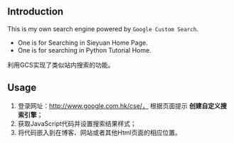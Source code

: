 ## Introduction

This is my own search engine powered by `Google Custom Search`.
- One is for Searching in Sieyuan Home Page.
- One is for searching in Python Tutorial Home.

利用GCS实现了类似站内搜索的功能。

## Usage

1. 登录网址：http://www.google.com.hk/cse/， 根据页面提示 **创建自定义搜索引擎**；
2. 获取JavaScript代码并设置搜索结果样式；
3. 将代码嵌入到在博客、网站或者其他Html页面的相应位置。
